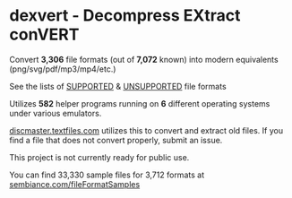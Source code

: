 # dexvert - **D**ecompress **EX**tract con**VERT**
Convert **3,306** file formats (out of **7,072** known) into modern equivalents (png/svg/pdf/mp3/mp4/etc.)

See the lists of [SUPPORTED](SUPPORTED.md) & [UNSUPPORTED](UNSUPPORTED.md) file formats

Utilizes **582** helper programs running on **6** different operating systems under various emulators.

[discmaster.textfiles.com](http://discmaster.textfiles.com/) utilizes this to convert and extract old files. If you find a file that does not convert properly, submit an issue.

This project is not currently ready for public use.

You can find 33,330 sample files for 3,712 formats at [sembiance.com/fileFormatSamples](https://sembiance.com/fileFormatSamples/)
